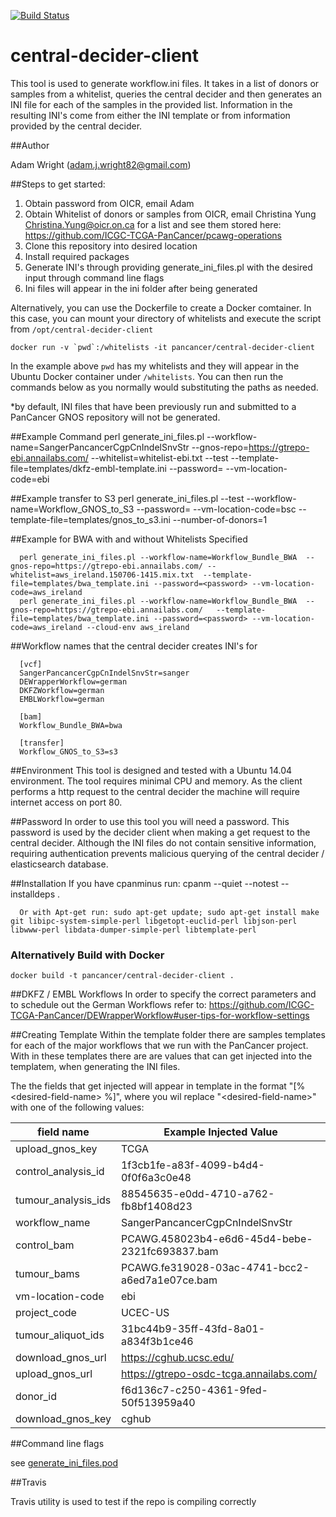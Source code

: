 [![Build Status](https://travis-ci.org/ICGC-TCGA-PanCancer/central-decider-client.svg?branch=develop)](https://travis-ci.org/ICGC-TCGA-PanCancer/central-decider-client)

# central-decider-client

This tool is used to generate workflow.ini files. It takes in a list of donors or samples from a whitelist, queries the central decider and then generates an INI file for each of the samples in the provided list. Information in the resulting INI's come from either the INI template or from information provided by the central decider.

##Author

Adam Wright (adam.j.wright82@gmail.com)

##Steps to get started:
1.  Obtain password from OICR, email Adam
2.  Obtain Whitelist of donors or samples from OICR, email Christina Yung <Christina.Yung@oicr.on.ca> for a list and see them stored here: https://github.com/ICGC-TCGA-PanCancer/pcawg-operations
3.  Clone this repository into desired location
4.  Install required packages
5.  Generate INI's through providing generate_ini_files.pl with the desired input through command line flags
6.  Ini files will appear in the ini folder after being generated

Alternatively, you can use the Dockerfile to create a Docker comtainer.  In this case, you can
mount your directory of whitelists and execute the script from `/opt/central-decider-client`

    docker run -v `pwd`:/whitelists -it pancancer/central-decider-client

In the example above `pwd` has my whitelists and they will appear in the Ubuntu Docker
container under `/whitelists`.  You can then run the commands below as you normally would
substituting the paths as needed.

*by default, INI files that have been previously run and submitted to a PanCancer GNOS repository will not be generated.

##Example Command
      perl generate_ini_files.pl --workflow-name=SangerPancancerCgpCnIndelSnvStr --gnos-repo=https://gtrepo-ebi.annailabs.com/ --whitelist=whitelist-ebi.txt --test --template-file=templates/dkfz-embl-template.ini --password=<password> --vm-location-code=ebi

##Example transfer to S3
      perl generate_ini_files.pl --test --workflow-name=Workflow_GNOS_to_S3 --password=<password> --vm-location-code=bsc --template-file=templates/gnos_to_s3.ini --number-of-donors=1

##Example for BWA with and without Whitelists Specified

      perl generate_ini_files.pl --workflow-name=Workflow_Bundle_BWA  --gnos-repo=https://gtrepo-ebi.annailabs.com/ --whitelist=aws_ireland.150706-1415.mix.txt  --template-file=templates/bwa_template.ini --password=<password> --vm-location-code=aws_ireland
      perl generate_ini_files.pl --workflow-name=Workflow_Bundle_BWA  --gnos-repo=https://gtrepo-ebi.annailabs.com/   --template-file=templates/bwa_template.ini --password=<password> --vm-location-code=aws_ireland --cloud-env aws_ireland

##Workflow names that the central decider creates INI's for

      [vcf]
      SangerPancancerCgpCnIndelSnvStr=sanger
      DEWrapperWorkflow=german
      DKFZWorkflow=german
      EMBLWorkflow=german

      [bam]
      Workflow_Bundle_BWA=bwa

      [transfer]
      Workflow_GNOS_to_S3=s3

##Environment
This tool is designed and tested with a Ubuntu 14.04 environment. The tool requires minimal CPU and memory. As the client performs a http request to the central decider the machine will require internet access on port 80.

##Password
In order to use this tool you will need a password. This password is used by the decider client when making a get request to the central decider. Although the INI files do not contain sensitive information, requiring authentication prevents malicious querying of the central decider / elasticsearch database.

##Installation
      If you have cpanminus run: cpanm --quiet --notest --installdeps .

      Or with Apt-get run: sudo apt-get update; sudo apt-get install make git libipc-system-simple-perl libgetopt-euclid-perl libjson-perl libwww-perl libdata-dumper-simple-perl libtemplate-perl

### Alternatively Build with Docker

    docker build -t pancancer/central-decider-client .

##DKFZ / EMBL Workflows
In order to specify the correct parameters and to schedule out the German Workflows refer to:
https://github.com/ICGC-TCGA-PanCancer/DEWrapperWorkflow#user-tips-for-workflow-settings

##Creating Template
Within the template folder there are samples templates for each of the major workflows that we run with the PanCancer project. With in these templates there are are values that can get injected into the templatem, when generating the INI files.

The the fields that get injected will appear in template in the format "[% \<desired-field-name\> %]", where you wil replace "\<desired-field-name\>" with one of the following values:

| field name    | Example Injected Value   |
| ------------- |----------------|
| upload_gnos_key | TCGA |
| control_analysis_id | 1f3cb1fe-a83f-4099-b4d4-0f0f6a3c0e48 |
| tumour_analysis_ids | 88545635-e0dd-4710-a762-fb8bf1408d23 |
| workflow_name | SangerPancancerCgpCnIndelSnvStr |
| control_bam | PCAWG.458023b4-e6d6-45d4-bebe-2321fc693837.bam |
| tumour_bams | PCAWG.fe319028-03ac-4741-bcc2-a6ed7a1e07ce.bam |
| vm-location-code | ebi |
| project_code | UCEC-US |
| tumour_aliquot_ids | 31bc44b9-35ff-43fd-8a01-a834f3b1ce46 |
| download_gnos_url | https://cghub.ucsc.edu/ |
| upload_gnos_url | https://gtrepo-osdc-tcga.annailabs.com/ |
| donor_id | f6d136c7-c250-4361-9fed-50f513959a40 |
| download_gnos_key | cghub |

##Command line flags

see [generate_ini_files.pod](generate_ini_files.pod)

##Travis

Travis utility is used to test if the repo is compiling correctly
